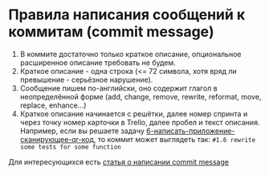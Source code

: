 # Правила написания сообщений к коммитам (commit message)
1. В коммите достаточно только краткое описание, опциональное расширенное описание требовать не будем.
1. Краткое описание - одна строка (<= 72 символа, хотя вряд ли превышение - серьёзное нарушение).
1. Сообщение пишем по-английски, оно содержит глагол в неопределённой форме (add, change, remove, rewrite, reformat, move, replace, enhance...)
1. Краткое описание начинается с решётки, далее номер спринта и через точку номер карточки в Trello, далее пробел и текст описания.
Например, если вы решаете задачу [6-написать-приложение-сканирующее-qr-код](https://trello.com/c/d5LSflfR/6-%D0%BD%D0%B0%D0%BF%D0%B8%D1%81%D0%B0%D1%82%D1%8C-%D0%BF%D1%80%D0%B8%D0%BB%D0%BE%D0%B6%D0%B5%D0%BD%D0%B8%D0%B5-%D1%81%D0%BA%D0%B0%D0%BD%D0%B8%D1%80%D1%83%D1%8E%D1%89%D0%B5%D0%B5-qr-%D0%BA%D0%BE%D0%B4),
 то коммит может выглядеть так: `#1.6 rewrite some tests for some function`

Для интересующихся есть [статья о написании commit message](https://gist.github.com/robertpainsi/b632364184e70900af4ab688decf6f53)
